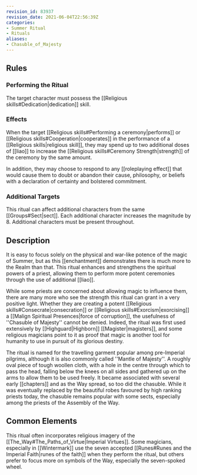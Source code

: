 ```yaml
---
revision_id: 83937
revision_date: 2021-06-04T22:56:39Z
categories:
- Summer Ritual
- Rituals
aliases:
- Chasuble_of_Majesty
---
```


## Rules

### Performing the Ritual
   The target character must possess the [[Religious skills#Dedication|dedication]] skill.

 

### Effects
When the target [[Religious skills#Performing a ceremony|performs]] or [[Religious skills#Cooperation|cooperates]] in the performance of a [[Religious skills|religious skill]], they may spend up to two additional doses of [[liao]] to increase the [[Religious skills#Ceremony Strength|strength]] of the ceremony by the same amount.

In addition, they may choose to respond to any [[roleplaying effect]] that would cause them to doubt or abandon their cause, philosophy, or beliefs with a declaration of certainty and bolstered commitment.



### Additional Targets
This ritual can affect additional characters from the same [[Groups#Sect|sect]]. Each additional character increases the magnitude by 8. Additional characters must be present throughout.

## Description

It is easy to focus solely on the physical and war-like potence of the magic of Summer, but as this [[enchantment]] demonstrates there is much more to the Realm than that. This ritual enhances and strengthens the spiritual powers of a priest, allowing them to perform more potent ceremonies through the use of additional [[liao]].

While some priests are concerned about allowing magic to influence them, there are many more who see the strength this ritual can grant in a very positive light. Whether they are creating a potent [[Religious skills#Consecrate|consecration]] or [[Religious skills#Exorcism|exorcising]] a [[Malign Spiritual Presences|force of corruption]], the usefulness of ''Chasuble of Majesty'' cannot be denied. Indeed, the ritual was first used extensively by [[Highguard|Highborn]] [[Magister|magisters]], and some religious magicians point to it as proof that magic is another tool for humanity to use in pursuit of its glorious destiny.

The ritual is named for the travelling garment popular among pre-Imperial pilgrims, although it is also commonly called ''Mantle of Majesty''. A roughly oval piece of tough woollen cloth, with a hole in the centre through which to pass the head, falling below the knees on all sides and gathered up on the arms to allow them to be used freely. It became associated with several early [[chapters]] and as the Way spread, so too did the chasuble. While it was eventually replaced by the beautiful robes favoured by high ranking priests today, the chasuble remains popular with some sects, especially among the priests of the Assembly of the Way.

## Common Elements
This ritual often incorporates religious imagery of the [[The_Way#The_Paths_of_Virtue|Imperial Virtues]]. Some magicians, especially in [[Wintermark]] use the seven accepted [[Runes#Runes and the Imperial Faith|runes of the faith]] when they perform the ritual, but others prefer to focus more on symbols of the Way, especially the seven-spoked wheel.




